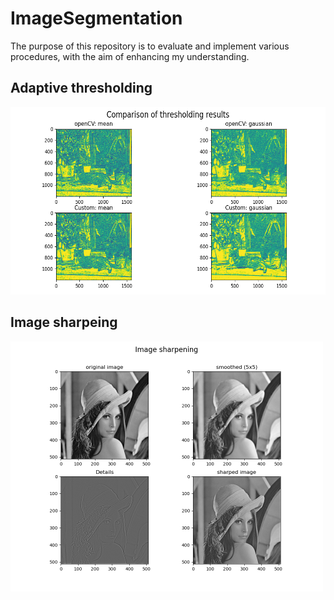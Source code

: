 # ImageSegmentation
The purpose of this repository is to evaluate and implement various procedures, with the aim of enhancing my understanding.

## Adaptive thresholding 
<img src="docs/thresholding_result.png"  width="600" height="300">

## Image sharpeing
<img src="docs/sharpening_result.png"  width="500" height="400">
